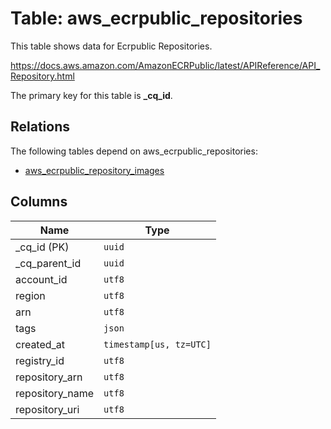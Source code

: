 # Table: aws_ecrpublic_repositories

This table shows data for Ecrpublic Repositories.

https://docs.aws.amazon.com/AmazonECRPublic/latest/APIReference/API_Repository.html

The primary key for this table is **_cq_id**.

## Relations

The following tables depend on aws_ecrpublic_repositories:
  - [aws_ecrpublic_repository_images](aws_ecrpublic_repository_images.md)

## Columns

| Name          | Type          |
| ------------- | ------------- |
|_cq_id (PK)|`uuid`|
|_cq_parent_id|`uuid`|
|account_id|`utf8`|
|region|`utf8`|
|arn|`utf8`|
|tags|`json`|
|created_at|`timestamp[us, tz=UTC]`|
|registry_id|`utf8`|
|repository_arn|`utf8`|
|repository_name|`utf8`|
|repository_uri|`utf8`|